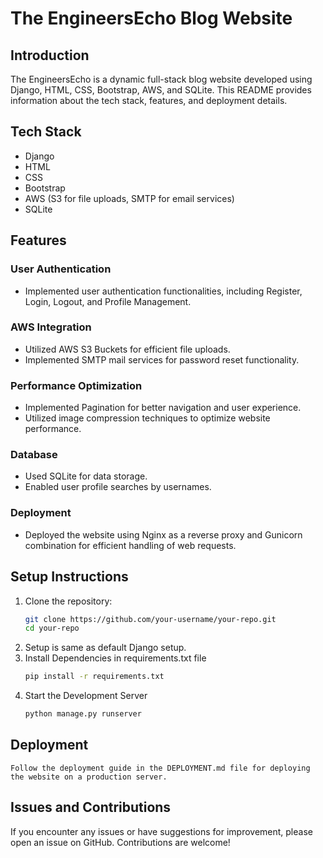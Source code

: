 # The EngineersEcho Blog Website

## Introduction
The EngineersEcho is a dynamic full-stack blog website developed using Django, HTML, CSS, Bootstrap, AWS, and SQLite. This README provides information about the tech stack, features, and deployment details.

## Tech Stack
- Django
- HTML
- CSS
- Bootstrap
- AWS (S3 for file uploads, SMTP for email services)
- SQLite

## Features

### User Authentication
- Implemented user authentication functionalities, including Register, Login, Logout, and Profile Management.

### AWS Integration
- Utilized AWS S3 Buckets for efficient file uploads.
- Implemented SMTP mail services for password reset functionality.

### Performance Optimization
- Implemented Pagination for better navigation and user experience.
- Utilized image compression techniques to optimize website performance.

### Database
- Used SQLite for data storage.
- Enabled user profile searches by usernames.

### Deployment
- Deployed the website using Nginx as a reverse proxy and Gunicorn combination for efficient handling of web requests.

## Setup Instructions
1. Clone the repository:
   ```bash
   git clone https://github.com/your-username/your-repo.git
   cd your-repo
2. Setup is same as default Django setup.
3. Install Dependencies in requirements.txt file
   ```bash
   pip install -r requirements.txt
4. Start the Development Server
   ```bash
   python manage.py runserver

## Deployment
    Follow the deployment guide in the DEPLOYMENT.md file for deploying the website on a production server.

## Issues and Contributions
   If you encounter any issues or have suggestions for improvement, please open an issue on GitHub. Contributions are welcome!